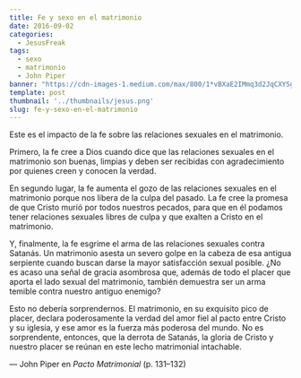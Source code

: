 ```yaml
---
title: Fe y sexo en el matrimonio
date: 2016-09-02
categories:
  - JesusFreak
tags:
  - sexo
  - matrimonio
  - John Piper
banner: "https://cdn-images-1.medium.com/max/800/1*vBXaE2IMmq3d2JqCXYSgnQ.jpeg"
template: post
thumbnail: '../thumbnails/jesus.png'
slug: fe-y-sexo-en-el-matrimonio
---
```


Este es el impacto de la fe sobre las relaciones sexuales en el matrimonio.

Primero, la fe cree a Dios cuando dice que las relaciones sexuales en el matrimonio son buenas, limpias y deben ser recibidas con agradecimiento por quienes creen y conocen la verdad.

En segundo lugar, la fe aumenta el gozo de las relaciones sexuales en el matrimonio porque nos libera de la culpa del pasado. La fe cree la promesa de que Cristo murió por todos nuestros pecados, para que en él podamos tener relaciones sexuales libres de culpa y que exalten a Cristo en el matrimonio.

Y, finalmente, la fe esgrime el arma de las relaciones sexuales contra Satanás. Un matrimonio asesta un severo golpe en la cabeza de esa antigua serpiente cuando buscan darse la mayor satisfacción sexual posible. ¿No es acaso una señal de gracia asombrosa que, además de todo el placer que aporta el lado sexual del matrimonio, también demuestra ser un arma temible contra nuestro antiguo enemigo?

Esto no debería sorprendernos. El matrimonio, en su exquisito pico de placer, declara poderosamente la verdad del amor fiel al pacto entre Cristo y su iglesia, y ese amor es la fuerza más poderosa del mundo. No es sorprendente, entonces, que la derrota de Satanás, la gloria de Cristo y nuestro placer se reúnan en este lecho matrimonial intachable.

— John Piper en _Pacto Matrimonial_ (p. 131–132)
